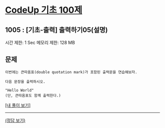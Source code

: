 # [CodeUp 기초 100제](https://codeup.kr/problem.php)

## 1005 : [기초-출력] 출력하기05(설명)

시간 제한: 1 Sec  메모리 제한: 128 MB

## 문제

    이번에는 큰따옴표(double quotation mark)가 포함된 출력문을 연습해보자.

    다음 문장을 출력하시오.

    "Hello World"
    (단, 큰따옴표도 함께 출력한다.)

[[내 풀이 보기]](https://github.com/flexboni/code_up/blob/master/1005/myCode.cpp)

---

[(정답 보기)](https://codeup.kr/showsource.php?id=425002)
